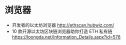 # 浏览器

- 开发者的以太坊浏览器 http://ethscan.hubwiz.com/
- 10 款开源以太坊区块链浏览器助你打造 ETH 私有链 https://loongda.net/Information_Details.aspx?id=576

